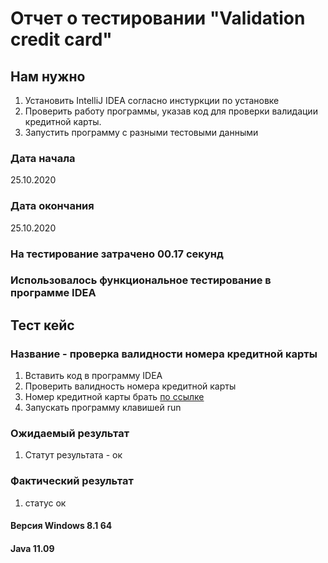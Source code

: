 # Отчет о тестировании "Validation credit card" #
## Нам нужно ##
1. Установить IntelliJ IDEA согласно инстуркции по установке
2. Проверить работу программы, указав код для проверки валидации кредитной карты.
3. Запустить программу с разными тестовыми данными
### Дата начала ###
25.10.2020
### Дата окончания ###
25.10.2020 
### На тестирование затрачено 00.17 секунд ###
### Использовалось функциональное тестирование в программе IDEA ###

## Тест кейс ##
### Название - проверка валидности номера кредитной карты ###
1. Вставить код в программу IDEA
2. Проверить валидность номера кредитной карты
3. Номер кредитной карты брать [по ссылке](https://www.freeformatter.com/credit-card-number-generator-validator.html)
4. Запускать программу клавишей run
### Ожидаемый результат ###
1. Статут результата - ок
### Фактический результат ###
1. статус ок
#### Версия Windows 8.1 64 ####
#### Java 11.09 ####

